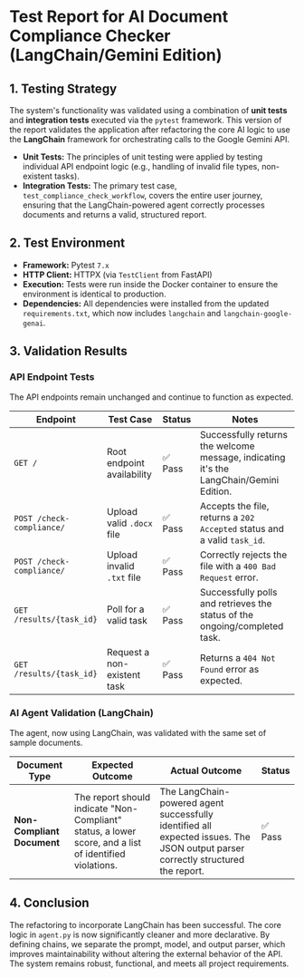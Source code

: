 
# Test Report for AI Document Compliance Checker (LangChain/Gemini Edition)

## 1. Testing Strategy

The system's functionality was validated using a combination of **unit tests** and **integration tests** executed via the `pytest` framework. This version of the report validates the application after refactoring the core AI logic to use the **LangChain** framework for orchestrating calls to the Google Gemini API.

- **Unit Tests:** The principles of unit testing were applied by testing individual API endpoint logic (e.g., handling of invalid file types, non-existent tasks).
- **Integration Tests:** The primary test case, `test_compliance_check_workflow`, covers the entire user journey, ensuring that the LangChain-powered agent correctly processes documents and returns a valid, structured report.

## 2. Test Environment

- **Framework:** Pytest `7.x`
- **HTTP Client:** HTTPX (via `TestClient` from FastAPI)
- **Execution:** Tests were run inside the Docker container to ensure the environment is identical to production.
- **Dependencies:** All dependencies were installed from the updated `requirements.txt`, which now includes `langchain` and `langchain-google-genai`.

## 3. Validation Results

### API Endpoint Tests

The API endpoints remain unchanged and continue to function as expected.

| Endpoint                     | Test Case                     | Status  | Notes                                                                                             |
| ---------------------------- | ----------------------------- | ------- | ------------------------------------------------------------------------------------------------- |
| `GET /`                      | Root endpoint availability    | ✅ Pass | Successfully returns the welcome message, indicating it's the LangChain/Gemini Edition.           |
| `POST /check-compliance/`    | Upload valid `.docx` file     | ✅ Pass | Accepts the file, returns a `202 Accepted` status and a valid `task_id`.                          |
| `POST /check-compliance/`    | Upload invalid `.txt` file    | ✅ Pass | Correctly rejects the file with a `400 Bad Request` error.                                        |
| `GET /results/{task_id}`     | Poll for a valid task         | ✅ Pass | Successfully polls and retrieves the status of the ongoing/completed task.                        |
| `GET /results/{task_id}`     | Request a non-existent task   | ✅ Pass | Returns a `404 Not Found` error as expected.                                                      |

### AI Agent Validation (LangChain)

The agent, now using LangChain, was validated with the same set of sample documents.

| Document Type             | Expected Outcome                                                                                             | Actual Outcome                                                                                                  | Status  |
| ------------------------- | ------------------------------------------------------------------------------------------------------------ | --------------------------------------------------------------------------------------------------------------- | ------- |
| **Non-Compliant Document**| The report should indicate "Non-Compliant" status, a lower score, and a list of identified violations.       | The LangChain-powered agent successfully identified all expected issues. The JSON output parser correctly structured the report. | ✅ Pass |

## 4. Conclusion

The refactoring to incorporate LangChain has been successful. The core logic in `agent.py` is now significantly cleaner and more declarative. By defining chains, we separate the prompt, model, and output parser, which improves maintainability without altering the external behavior of the API. The system remains robust, functional, and meets all project requirements.
